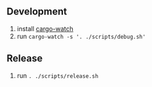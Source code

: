 ## Development
1. install [cargo-watch](https://crates.io/crates/cargo-watch)
2. run `cargo-watch -s '. ./scripts/debug.sh'`

## Release
1. run `. ./scripts/release.sh`